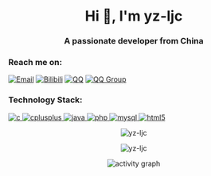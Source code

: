 <!-- 标题和欢迎语 -->
<h1 align="center">Hi 👋, I'm yz-ljc</h1>
<h3 align="center">A passionate developer from China</h3>

<!-- 联系方式 -->
<p align="left">
<h3>Reach me on:</h3>
<a href="mailto:contact@yzljc.top" target="_blank"><img src="https://img.shields.io/badge/Email-contact@yzljc.top-red?style=for-the-badge&logo=gmail&logoColor=white" alt="Email"></a>
<a href="https://space.bilibili.com/592616376" target="_blank"><img src="https://img.shields.io/badge/Bilibili-B%E7%AB%99-fb7299?style=for-the-badge&logo=bilibili&logoColor=white" alt="Bilibili"></a>
<a href="https://qm.qq.com/cgi-bin/qm/qr?k=...&jump_from=webapi" target="_blank"><img src="https://img.shields.io/badge/QQ-3199590352-blue?style=for-the-badge&logo=tencent-qq&logoColor=white" alt="QQ"></a>
<a href="https://jq.qq.com/?_wv=1027&k=... " target="_blank"><img src="https://img.shields.io/badge/QQ%E4%BA%A4%E6%B5%81%E7%BE%A4-818804507-blue?style=for-the-badge&logo=tencent-qq&logoColor=white" alt="QQ Group"></a>
</p>

<!-- 技术栈 -->
<p align="left">
<h3>Technology Stack:</h3>
<a href="https://www.cprogramming.com/" target="_blank" rel="noreferrer"> <img src="https://img.shields.io/badge/C-00599C?style=for-the-badge&logo=c&logoColor=white" alt="c"/> </a>
<a href="https://www.w3schools.com/cpp/" target="_blank" rel="noreferrer"> <img src="https://img.shields.io/badge/C%2B%2B-00599C?style=for-the-badge&logo=cplusplus&logoColor=white" alt="cplusplus"/> </a>
<a href="https://www.java.com" target="_blank" rel="noreferrer"> <img src="https://img.shields.io/badge/Java-ED8B00?style=for-the-badge&logo=openjdk&logoColor=white" alt="java"/> </a>
<a href="https://www.php.net" target="_blank" rel="noreferrer"> <img src="https://img.shields.io/badge/PHP-777BB4?style=for-the-badge&logo=php&logoColor=white" alt="php"/> </a>
<a href="https://www.mysql.com/" target="_blank" rel="noreferrer"> <img src="https://img.shields.io/badge/MySQL-4479A1?style=for-the-badge&logo=mysql&logoColor=white" alt="mysql"/> </a>
<a href="https://www.w3.org/html/" target="_blank" rel="noreferrer"> <img src="https://img.shields.io/badge/HTML5-E34F26?style=for-the-badge&logo=html5&logoColor=white" alt="html5"/> </a>
</p>

<!-- GitHub 统计信息 -->
<p align="center">
  <img align="center" src="https://github-readme-stats.vercel.app/api?username=yz-ljc&show_icons=true&locale=en&theme=tokyonight&rank_icon=github" alt="yz-ljc" />
</p>

<!-- 常用语言 -->
<p align="center">
  <img align="center" src="https://github-readme-stats.vercel.app/api/top-langs?username=yz-ljc&layout=compact&locale=en&theme=tokyonight" alt="yz-ljc" />
</p>

<!-- 贡献图 -->
<p align="center">
  <img src="https://github-readme-activity-graph.vercel.app/graph?username=yz-ljc&theme=tokyo-night" alt="activity graph">
</p>
